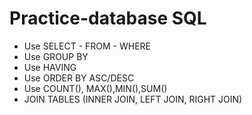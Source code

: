 # Practice-database SQL
- Use SELECT - FROM - WHERE
- Use GROUP BY
- Use HAVING
- Use ORDER BY ASC/DESC
- Use COUNT(), MAX(),MIN(),SUM()
- JOIN TABLES (INNER JOIN, LEFT JOIN, RIGHT JOIN)
